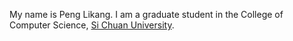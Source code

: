 <!-- 简单自我介绍,研究生，四川大学计算机学院 -->

My name is Peng Likang. I am a graduate student in the College of Computer Science, [Si Chuan University](https://eecs.pku.edu.cn/).
